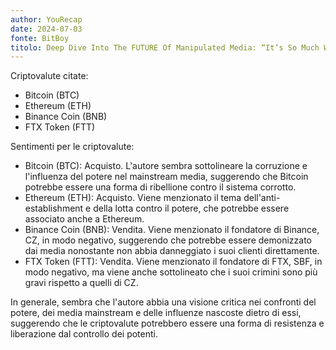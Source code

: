 ```yaml
---
author: YouRecap
date: 2024-07-03
fonte: BitBoy
titolo: Deep Dive Into The FUTURE Of Manipulated Media: “It’s So Much Worse Than You Realize…”
---
```


Criptovalute citate:
- Bitcoin (BTC)
- Ethereum (ETH)
- Binance Coin (BNB)
- FTX Token (FTT)

Sentimenti per le criptovalute:
- Bitcoin (BTC): Acquisto. L'autore sembra sottolineare la corruzione e l'influenza del potere nel mainstream media, suggerendo che Bitcoin potrebbe essere una forma di ribellione contro il sistema corrotto.
- Ethereum (ETH): Acquisto. Viene menzionato il tema dell'anti-establishment e della lotta contro il potere, che potrebbe essere associato anche a Ethereum.
- Binance Coin (BNB): Vendita. Viene menzionato il fondatore di Binance, CZ, in modo negativo, suggerendo che potrebbe essere demonizzato dai media nonostante non abbia danneggiato i suoi clienti direttamente.
- FTX Token (FTT): Vendita. Viene menzionato il fondatore di FTX, SBF, in modo negativo, ma viene anche sottolineato che i suoi crimini sono più gravi rispetto a quelli di CZ.

In generale, sembra che l'autore abbia una visione critica nei confronti del potere, dei media mainstream e delle influenze nascoste dietro di essi, suggerendo che le criptovalute potrebbero essere una forma di resistenza e liberazione dal controllo dei potenti.
